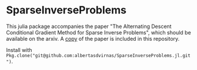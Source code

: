 # SparseInverseProblems
This julia package accompanies the paper "The Alternating Descent Conditional Gradient Method for Sparse Inverse Problems",
which should be available on the arxiv.
A [copy](paper.pdf) of the paper is included in this repository.

Install with `Pkg.clone("git@github.com:albertasdvirnas/SparseInverseProblems.jl.git")`.


